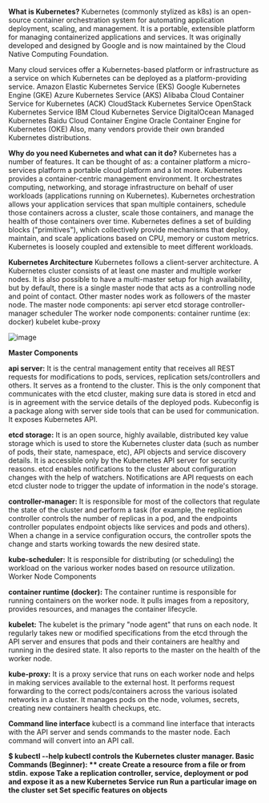 **What is Kubernetes?**
Kubernetes (commonly stylized as k8s) is an open-source container orchestration system for automating application deployment, scaling, and management.
It is a portable, extensible platform for managing containerized applications and services.
It was originally developed and designed by Google and is now maintained by the Cloud Native Computing Foundation.

Many cloud services offer a Kubernetes-based platform or infrastructure as a service on which Kubernetes can be deployed as a platform-providing service.
Amazon Elastic Kubernetes Service (EKS)
Google Kubernetes Engine (GKE)
Azure Kubernetes Service (AKS)
Alibaba Cloud Container Service for Kubernetes (ACK)
CloudStack Kubernetes Service
OpenStack Kubernetes Service
IBM Cloud Kubernetes Service
DigitalOcean Managed Kubernetes
Baidu Cloud Container Engine
Oracle Container Engine for Kubernetes (OKE)
Also, many vendors provide their own branded Kubernetes distributions.

**Why do you need Kubernetes and what can it do?**
Kubernetes has a number of features. It can be thought of as:
a container platform
a micro-services platform
a portable cloud platform and a lot more.
Kubernetes provides a container-centric management environment.
It orchestrates computing, networking, and storage infrastructure on behalf of user workloads (applications running on Kubernetes).
Kubernetes orchestration allows your application services that span multiple containers, schedule those containers across a cluster, scale those containers, and manage the health of those containers over time.
Kubernetes defines a set of building blocks ("primitives"), which collectively provide mechanisms that deploy, maintain, and scale applications based on CPU, memory or custom metrics.
Kubernetes is loosely coupled and extensible to meet different workloads.

**Kubernetes Architecture**
Kubernetes follows a client-server architecture. A Kubernetes cluster consists of at least one master and multiple worker nodes.
It is also possible to have a multi-master setup for high availability, but by default, there is a single master node that acts as a controlling node and point of contact.
Other master nodes work as followers of the master node.
The master node components:
api server
etcd storage
controller-manager
scheduler
The worker node components:
container runtime (ex: docker)
kubelet
kube-proxy

![image](https://github.com/kunalshrivastavapune25/my-notes/assets/118747883/220d1da6-19d9-4116-8741-c89c49e7e2c1)


**Master Components**

**api server:**
It is the central management entity that receives all REST requests for modifications to pods, services, replication sets/controllers and others.
It serves as a frontend to the cluster.
This is the only component that communicates with the etcd cluster, making sure data is stored in etcd and is in agreement with the service details of the deployed pods.
Kubeconfig is a package along with server side tools that can be used for communication. It exposes Kubernetes API.

**etcd storage:**
It is an open source, highly available, distributed key value storage which is used to store the Kubernetes cluster data (such as number of pods, their state, namespace, etc), API objects and service discovery details.
It is accessible only by the Kubernetes API server for security reasons. etcd enables notifications to the cluster about configuration changes with the help of watchers.
Notifications are API requests on each etcd cluster node to trigger the update of information in the node's storage.

**controller-manager:**
It is responsible for most of the collectors that regulate the state of the cluster and perform a task (for example, the replication controller controls the number of replicas in a pod, and the endpoints controller populates endpoint objects like services and pods and others).
When a change in a service configuration occurs, the controller spots the change and starts working towards the new desired state.

**kube-scheduler:**
It is responsible for distributing (or scheduling) the workload on the various worker nodes based on resource utilization.
Worker Node Components

**container runtime (docker):**
The container runtime is responsible for running containers on the worker node.
It pulls images from a repository, provides resources, and manages the container lifecycle.

**kubelet:**
The kubelet is the primary "node agent" that runs on each node. It regularly takes new or modified specifications from the etcd through the API server and ensures that pods and their containers are healthy and running in the desired state.
It also reports to the master on the health of the worker node.

**kube-proxy:**
It is a proxy service that runs on each worker node and helps in making services available to the external host.
It performs request forwarding to the correct pods/containers across the various isolated networks in a cluster.
It manages pods on the node, volumes, secrets, creating new containers health checkups, etc.

**Command line interface**
kubectl is a command line interface that interacts with the API server and sends commands to the master node. Each command will convert into an API call.

****$ kubectl --help**
**kubectl controls the Kubernetes cluster manager.**
**Basic Commands (Beginner):**
**  create         Create a resource from a file or from stdin.**
  **expose         Take a replication controller, service, deployment or pod and expose it as a new Kubernetes Service**
  **run            Run a particular image on the cluster**
  **set            Set specific features on objects**

